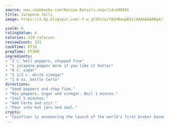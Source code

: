 ```yaml
---
source: www.cookbooks.com/Recipe-Details.aspx?id=490881
title: Jalapeno Jelly
image: https://1.bp.blogspot.com/-f-w_qY3Osto/YA2H0aap8SI/AAAAAAAABg4/17myAO5s9b8JksYvWDXpYkaDlcY0g6k_gCLcBGAsYHQ/s296/3.png

yield: 8
ratingValue: 4
calories: 219 calories
reviewCount: 331
cookTime: PT1H
prepTime: PT36M
ingredients:
- "2 c. bell peppers, chopped fine"
- "1 jalapeno pepper more if you like it hotter"
- "6 c. sugar"
- "1 1/2 c. white vinegar"
- "1 6 oz. bottle Certo"
directions:
- "Seed peppers and chop fine."
- "Mix peppers, sugar and vinegar. Boil 1 minute."
- "Cool 5 minutes."
- "Add Certo and stir."
- "Pour into hot jars and seal."
crypto:
- "Coinfloor is announcing the launch of the world's first broker based bitcoin marketplace."
---
```

